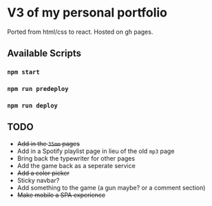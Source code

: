 # V3 of my personal portfolio

Ported from html/css to react. Hosted on gh pages.

## Available Scripts

### `npm start`
### `npm run predeploy`
### `npm run deploy`

## TODO

* ~~Add in the `35mm` pages~~
* Add in a Spotify playlist page in lieu of the old `mp3` page
* Bring back the typewriter for other pages
* Add the game back as a seperate service
* ~~Add a color picker~~
* Sticky navbar?
* Add something to the game (a gun maybe? or a comment section)
* ~~Make mobile a SPA experience~~
